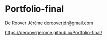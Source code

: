 ﻿# Portfolio-final
 De Roover Jérôme
 derooverjdr@gmail.com

 https://derooverjerome.github.io/Portfolio-final/

